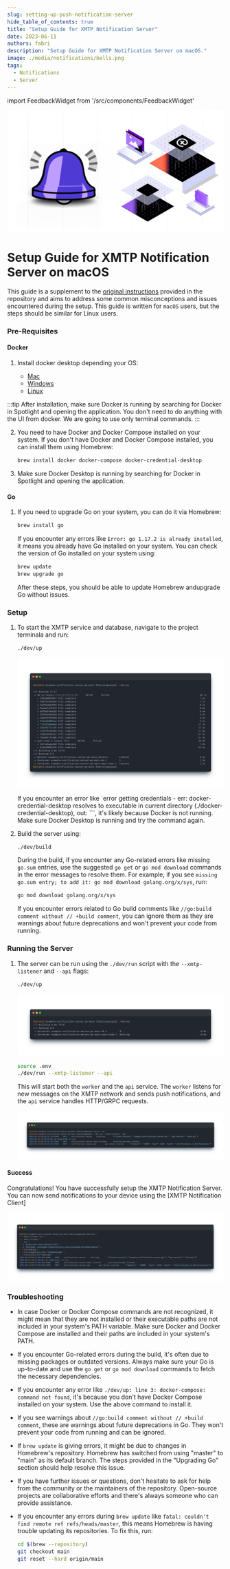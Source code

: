 ```yaml
---
slug: setting-up-push-notification-server
hide_table_of_contents: true
title: "Setup Guide for XMTP Notification Server"
date: 2023-06-11
authors: fabri
description: "Setup Guide for XMTP Notification Server on macOS."
image: ./media/notifications/bells.png
tags:
  - Notifications
  - Server
---
```


import FeedbackWidget from '/src/components/FeedbackWidget'

![](./media/notifications/bells.png)

# Setup Guide for XMTP Notification Server on macOS

This guide is a supplement to the [original instructions](https://github.com/xmtp/example-notification-server-go/blob/np/export-kotlin-proto-code/README.md#local-setup) provided in the repository and aims to address some common misconceptions and issues encountered during the setup. This guide is written for `macOS` users, but the steps should be similar for Linux users.

<!--truncate-->

### Pre-Requisites

#### Docker

1. Install docker desktop depending your OS:

   - [Mac](https://docs.docker.com/docker-for-mac/install/)
   - [Windows](https://docs.docker.com/docker-for-windows/install/)
   - [Linux](https://docs.docker.com/engine/install/)

:::tip
After installation, make sure Docker is running by searching for Docker in Spotlight and opening the application. You don't need to do anything with the UI from docker. We are going to use only terminal commands.
:::

2. You need to have Docker and Docker Compose installed on your system. If you don't have Docker and Docker Compose installed, you can install them using Homebrew:

   ```bash
   brew install docker docker-compose docker-credential-desktop
   ```

3. Make sure Docker Desktop is running by searching for Docker in Spotlight and opening the application.

#### Go

1. If you need to upgrade Go on your system, you can do it via Homebrew:

   ```bash
   brew install go
   ```

   If you encounter any errors like `Error: go 1.17.2 is already installed`, it means you already have Go installed on your system. You can check the version of Go installed on your system using:

   ```bash
   brew update
   brew upgrade go
   ```

   After these steps, you should be able to update Homebrew andupgrade Go without issues.

### Setup

1. To start the XMTP service and database, navigate to the project terminala and run:

   ```bash
   ./dev/up
   ```

   ![](./media/notifications/cmd1.png)

   If you encounter an error like `error getting credentials - err: docker-credential-desktop resolves to executable in current directory (./docker-credential-desktop), out: ```, it's likely because Docker is not running. Make sure Docker Desktop is running and try the command again.

2. Build the server using:
   ```bash
   ./dev/build
   ```
   During the build, if you encounter any Go-related errors like missing `go.sum` entries, use the suggested `go get` or `go mod download` commands in the error messages to resolve them. For example, if you see `missing go.sum entry; to add it: go mod download golang.org/x/sys`, run:
   ```bash
   go mod download golang.org/x/sys
   ```
   If you encounter errors related to Go build comments like `//go:build comment without // +build comment`, you can ignore them as they are warnings about future deprecations and won't prevent your code from running.

### Running the Server

1. The server can be run using the `./dev/run` script with the `--xmtp-listener` and `--api` flags:

   ```bash
   ./dev/up
   ```

   ![](./media/notifications/cmd2.png)

   ```bash
   source .env
   ./dev/run --xmtp-listener --api
   ```

   This will start both the `worker` and the `api` service. The `worker` listens for new messages on the XMTP network and sends push notifications, and the `api` service handles HTTP/GRPC requests.

   ![](./media/notifications/cmd3.png)

#### Success

Congratulations! You have successfully setup the XMTP Notification Server. You can now send notifications to your device using the [XMTP Notification Client]

![](./media/notifications/cmd4.png)

### Troubleshooting

- In case Docker or Docker Compose commands are not recognized, it might mean that they are not installed or their executable paths are not included in your system's PATH variable. Make sure Docker and Docker Compose are installed and their paths are included in your system's PATH.

- If you encounter Go-related errors during the build, it's often due to missing packages or outdated versions. Always make sure your Go is up-to-date and use the `go get` or `go mod download` commands to fetch the necessary dependencies.

- If you encounter any error like `./dev/up: line 3: docker-compose: command not found`, it's because you don't have Docker Compose installed on your system. Use the above command to install it.

- If you see warnings about `//go:build comment without // +build comment`, these are warnings about future deprecations in Go. They won't prevent your code from running and can be ignored.

- If `brew update` is giving errors, it might be due to changes in Homebrew's repository. Homebrew has switched from using "master" to "main" as its default branch. The steps provided in the "Upgrading Go" section should help resolve this issue.

- If you have further issues or questions, don't hesitate to ask for help from the community or the maintainers of the repository. Open-source projects are collaborative efforts and there's always someone who can provide assistance.
- If you encounter any errors during `brew update` like `fatal: couldn't find remote ref refs/heads/master`, this means Homebrew is having trouble updating its repositories. To fix this, run:
  ```bash
  cd $(brew --repository)
  git checkout main
  git reset --hard origin/main
  ```

<br/>
<FeedbackWidget />
